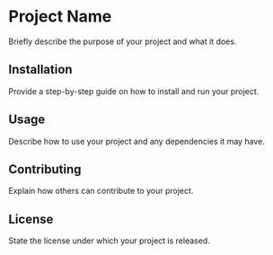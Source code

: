 # Project Name

Briefly describe the purpose of your project and what it does.

## Installation

Provide a step-by-step guide on how to install and run your project.

## Usage

Describe how to use your project and any dependencies it may have.

## Contributing

Explain how others can contribute to your project.

## License

State the license under which your project is released.
